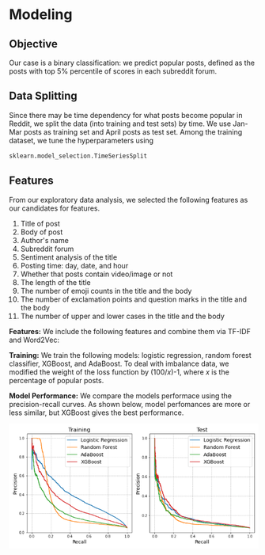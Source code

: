# Modeling

## Objective
Our case is a binary classification: we predict popular posts, defined as the posts with top 5% percentile of scores in each subreddit forum.

## Data Splitting
Since there may be time dependency for what posts become popular in Reddit, we split the data (into training and test sets) by time. We use Jan-Mar posts as training set and April posts as test set. Among the training dataset, we tune the hyperparameters using 
```Python 
sklearn.model_selection.TimeSeriesSplit
``` 

## Features

From our exploratory data analysis, we selected the following features as our candidates for features.

1. Title of post <br/>
2. Body of post <br/>
3. Author's name <br/>
4. Subreddit forum <br/>
5. Sentiment analysis of the title <br/>
6. Posting time: day, date, and hour <br/>
7. Whether that posts contain video/image or not <br/>
8. The length of the title <br/>
9. The number of emoji counts in the title and the body <br/>
10. The number of exclamation points and question marks in the title and the body <br/>
11. The number of upper and lower cases in the title and the body <br/>

**Features:** We include the following features and combine them via TF-IDF and Word2Vec:

**Training:** We train the following models: logistic regression, random forest classifier, XGBoost, and AdaBoost. To deal with imbalance data, we modified the weight of the loss function by (100/*x*)-1, where *x* is the percentage of popular posts.

**Model Performance:** We compare the models performace using the precision-recall curves. As shown below, model perfomances are more or less similar, but XGBoost gives the best performance.

![picture](../figures/prec_rec_curve_summary_DU.png)
